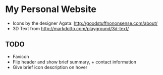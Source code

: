 My Personal Website
===================

 * Icons by the designer Agata: http://goodstuffnononsense.com/about/
 * 3D Text from http://markdotto.com/playground/3d-text/

TODO
----

 * Favicon
 * Flip header and show brief summary, + contact information
 * Give brief icon description on hover
